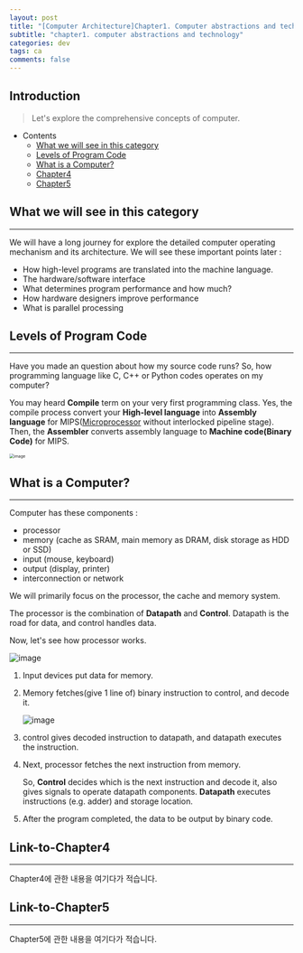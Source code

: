 ```yaml
---
layout: post
title: "[Computer Architecture]Chapter1. Computer abstractions and technology"
subtitle: "chapter1. computer abstractions and technology"
categories: dev
tags: ca
comments: false
---
```


## Introduction
> Let's explore the comprehensive concepts of computer.

- Contents
	- [What we will see in this category](#what-we-will-see-in-this-category)
	- [Levels of Program Code](#levels-of-program-code)
	- [What is a Computer?](#what-is-a-computer)
	- [Chapter4](#link-to-chapter4)
	- [Chapter5](#link-to-chapter5)
  
## What we will see in this category
---
We will have a long journey for explore the detailed computer operating mechanism and its architecture. We will see these important points later :

- How high-level programs are translated into the machine language.
- The hardware/software interface
- What determines program performance and how much?
- How hardware designers improve performance
- What is parallel processing



## Levels of Program Code
---
Have you made an question about how my source code runs? So, how programming language like C, C++ or Python codes operates on my computer?

You may heard **Compile** term on your very first programming class. Yes, the compile process convert your **High-level language** into **Assembly language** for MIPS(<u>Microprocessor</u> without interlocked pipeline stage). Then, the **Assembler** converts assembly language to **Machine code(Binary Code)** for MIPS.

<img src="https://github.com/yeosu623/yeosu623.github.io/assets/72304945/c4ebf119-c904-4b4a-b644-aab71acd31cc" alt="image" style="zoom:50%;" />



## What is a Computer?
---
Computer has these components :

- processor
- memory (cache as SRAM, main memory as DRAM, disk storage as HDD or SSD)
- input (mouse, keyboard)
- output (display, printer)
- interconnection or network

We will primarily focus on the processor, the cache and memory system.



The processor is the combination of **Datapath** and **Control**. Datapath is the road for data, and control handles data.

Now, let's see how processor works.

![image](https://github.com/yeosu623/yeosu623.github.io/assets/72304945/7649d1f1-24a5-477d-9978-82e5d0a33617)

1. Input devices put data for memory.

2. Memory fetches(give 1 line of) binary instruction to control, and decode it.

   ![image](https://github.com/yeosu623/yeosu623.github.io/assets/72304945/5c4aac92-6975-418a-a5b5-6419c15d23da)

3. control gives decoded instruction to datapath, and datapath executes the instruction.

4. Next, processor fetches the next instruction from memory.

   So, **Control** decides which is the next instruction and decode it, also gives signals to operate datapath components. **Datapath** executes instructions (e.g. adder) and storage location.

5. After the program completed, the data to be output by binary code.



## Link-to-Chapter4  
---
Chapter4에 관한 내용을 여기다가 적습니다.  

## Link-to-Chapter5  
---
Chapter5에 관한 내용을 여기다가 적습니다.  